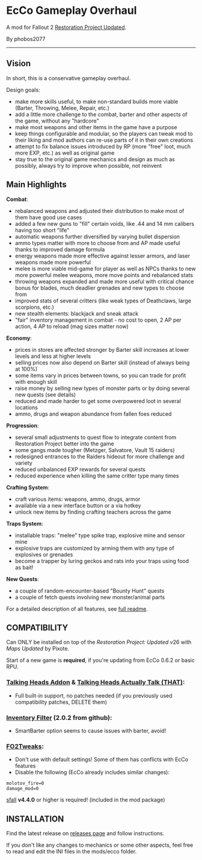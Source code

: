 # EcCo Gameplay Overhaul

A mod for Fallout 2 [Restoration Project Updated](https://github.com/BGforgeNet/Fallout2_Restoration_Project).

By phobos2077

---


## Vision

In short, this is a conservative gameplay overhaul.

Design goals:
- make more skills useful, to make non-standard builds more viable (Barter, Throwing, Melee, Repair, etc.)
- add a little more challenge to the combat, barter and other aspects of the game, without any "hardcore"
- make most weapons and other items in the game have a purpose
- keep things configurable and modular, so the players can tweak mod to their liking and mod authors can re-use parts of it in their own creations
- attempt to fix balance issues introduced by RP (more "free" loot, much more EXP, etc.) as well as original game
- stay true to the original game mechanics and design as much as possibly, always try to improve when possible, not reinvent


## Main Highlights

**Combat**:
- rebalanced weapons and adjusted their distribution to make most of them have good use cases
- added a few new guns to "fill" certain voids, like .44 and 14 mm calibers having too short "life"
- automatic weapons further diversified by varying bullet dispersion
- ammo types matter with more to choose from and AP made useful thanks to improved damage formula
- energy weapons made more effective against lesser armors, and laser weapons made more powerful
- melee is more viable mid-game for player as well as NPCs thanks to new more powerful melee weapons, more move points and rebalanced stats
- throwing weapons expanded and made more useful with critical chance bonus for blades, much deadlier grenades and new types to choose from
- improved stats of several critters (like weak types of Deathclaws, large scorpions, etc.)
- new stealth elements: blackjack and sneak attack
- "fair" inventory management in combat - no cost to open, 2 AP per action, 4 AP to reload (mag sizes matter now)

**Economy**:
- prices in stores are affected stronger by Barter skill increases at lower levels and less at higher levels
- selling prices now also depend on Barter skill (instead of always being at 100%)
- some items vary in prices between towns, so you can trade for profit with enough skill
- raise money by selling new types of monster parts or by doing several new quests (see details)
- reduced and made harder to get some overpowered loot in several locations
- ammo, drugs and weapon abundance from fallen foes reduced

**Progression**:
- several small adjustments to quest flow to integrate content from Restoration Project better into the game
- some gangs made tougher (Metzger, Salvatore, Vault 15 raiders)
- redesigned entrances to the Raiders hideout for more challenge and variety
- reduced unbalanced EXP rewards for several quests
- reduced experience when killing the same critter type many times

**Crafting System**:
- craft various items: weapons, ammo, drugs, armor
- available via a new interface button or a via hotkey
- unlock new items by finding crafting teachers across the game

**Traps System**:
- installable traps: "melee" type spike trap, explosive mine and sensor mine
- explosive traps are customized by arming them with any type of explosives or grenades
- become a trapper by luring geckos and rats into your traps using food as bait!

**New Quests**:
- a couple of random-encounter-based "Bounty Hunt" quests
- a couple of fetch quests involving new monster/animal parts

For a detailed description of all features, see [full readme](https://github.com/phobos2077/fo2_ecco/blob/master/docs/ecco_readme.txt).

## COMPATIBILITY

Can ONLY be installed on top of the *Restoration Project: Updated* v26 with *Maps Updated* by Pixote.

Start of a new game is **required**, if you're updating from EcCo 0.6.2 or basic RPU.

### [Talking Heads Addon](https://www.nexusmods.com/fallout2/mods/45) & [Talking Heads Actually Talk (THAT)](https://www.nexusmods.com/fallout2/mods/67):
- Full built-in support, no patches needed (if you previously used compatibility patches, DELETE them)

### [Inventory Filter](https://github.com/rotators/InventoryFilter/raw/master/archive/F2-InventoryFilter_v2.0.2_en.rar) (2.0.2 from github):
- SmartBarter option seems to cause issues with barter, avoid!

### [FO2Tweaks](https://github.com/BGforgeNet/FO2tweaks/releases):
- Don't use with default settings! Some of them has conflicts with EcCo features
- Disable the following (EcCo already includes similar changes):
```
molotov_fire=0
damage_mod=0
```

[sfall](https://github.com/sfall-team/sfall) **v4.4.0** or higher is required! (included in the mod package)

## INSTALLATION

Find the latest release on [releases page](https://github.com/phobos2077/fo2_ecco/releases) and follow instructions.

If you don't like any changes to mechanics or some other aspects, feel free to read and edit the INI files in the mods/ecco folder.
